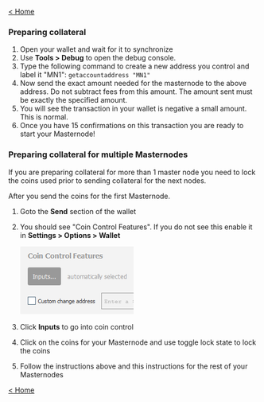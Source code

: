[< Home](README.md)

### Preparing collateral

1. Open your wallet and wait for it to synchronize
2. Use **Tools > Debug** to open the debug console.
3. Type the following command to create a new address you control and label it "MN1": `getaccountaddress "MN1"`
4. Now send the exact amount needed for the masternode to the above address. 
  Do not subtract fees from this amount. The amount sent must be exactly the specified amount. 
5. You will see the transaction in your wallet is negative a small amount. This is normal.
6. Once you have 15 confirmations on this transaction you are ready to start your Masternode!

### Preparing collateral for multiple Masternodes
If you are preparing collateral for more than 1 master node you need to lock the coins used prior to sending collateral for the next nodes. 

After you send the coins for the first Masternode. 
1. Goto the **Send** section of the wallet
2. You should see "Coin Control Features". If you do not see this enable it in **Settings > Options > Wallet**

    ![CoinControl](CoinControl.PNG)
3. Click **Inputs** to go into coin control
4. Click on the coins for your Masternode and use toggle lock state to lock the coins
5. Follow the instructions above and this instructions for the rest of your Masternodes

[< Home](README.md)

